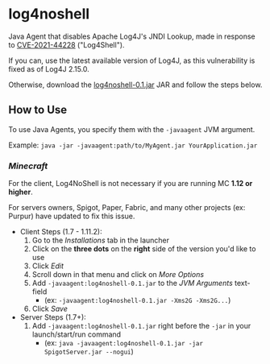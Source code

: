 # log4noshell
Java Agent that disables Apache Log4J's JNDI Lookup, made in response to [CVE-2021-44228](https://nvd.nist.gov/vuln/detail/CVE-2021-44228) ("Log4Shell").

If you can, use the latest available version of Log4J, as this vulnerability is fixed as of Log4J 2.15.0.

Otherwise, download the [log4noshell-0.1.jar](https://alerithe.github.io/log4noshell/log4noshell-0.1.jar) JAR and follow the steps below.

## How to Use
To use Java Agents, you specify them with the `-javaagent` JVM argument.

Example: `java -jar -javaagent:path/to/MyAgent.jar YourApplication.jar`

### ***Minecraft***
For the client, Log4NoShell is not necessary if you are running MC **1.12 or higher**.

For servers owners, Spigot, Paper, Fabric, and many other projects (ex: Purpur) have updated to fix this issue.

- Client Steps (1.7 - 1.11.2):
    1. Go to the *Installations* tab in the launcher
    2. Click on the **three dots** on the **right** side of the version you'd like to use
    3. Click *Edit*
    4. Scroll down in that menu and click on *More Options*
    5. Add `-javaagent:log4noshell-0.1.jar` to the *JVM Arguments* text-field
        - (ex: `-javaagent:log4noshell-0.1.jar -Xms2G -Xms2G...`)
    6. Click *Save*
- Server Steps (1.7+):
    1. Add `-javaagent:log4noshell-0.1.jar` right before the `-jar` in your launch/start/run command
        - (ex: `java -javaagent:log4noshell-0.1.jar -jar SpigotServer.jar --nogui`)